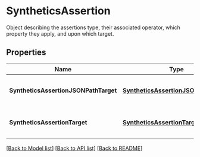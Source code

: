 # SyntheticsAssertion

Object describing the assertions type, their associated operator, which property they apply, and upon which target.

## Properties
Name | Type | Description | Notes
------------ | ------------- | ------------- | -------------
**SyntheticsAssertionJSONPathTarget** | [**SyntheticsAssertionJSONPathTarget**](SyntheticsAssertionJSONPathTarget.md) | Container class of the relevant properties. |
**SyntheticsAssertionTarget** | [**SyntheticsAssertionTarget**](SyntheticsAssertionTarget.md) | Container class of the relevant properties. |

[[Back to Model list]](README.md#documentation-for-models) [[Back to API list]](README.md#documentation-for-api-endpoints) [[Back to README]](README.md)


